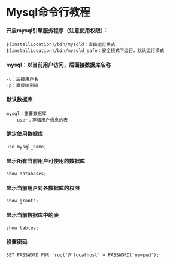 # Mysql命令行教程


#### 开启mysql引擎服务程序（注意使用权限）：
    $(installLocation)/bin/mysqld：直接运行模式
    $(installLocation)/bin/mysqld_safe：安全模式下运行，默认运行模式



#### mysql：以当前用户访问，后面接数据库名称
    -u：后接用户名
    -p：直接输密码


#### 默认数据库
    mysql：重要数据库
        user：存储用户信息的表
  	

#### 确定使用数据库
    use mysql_name;
	

#### 显示所有当前用户可使用的数据库
    show databases;
	

#### 显示当前用户对各数据库的权限
    show grants;


#### 显示当前数据库中的表
    show tables;

#### 设置密码
    SET PASSWORD FOR 'root'@'localhost' = PASSWORD('newpwd');
	
	
